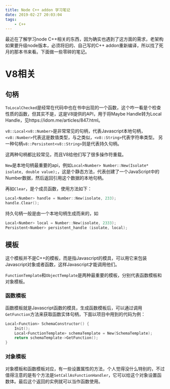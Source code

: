 ```yaml
---
title: Node C++ addon 学习笔记
date: 2019-02-27 20:03:04
tags:
    - C++
---
```


最近在了解学习node C++相关的东西，因为确实也遇到了这方面的需求，老架构如果要升级node版本，必须将旧的、自己写的C++ addon重新编译，所以找了死月的那本书来看。下面做一些零碎的笔记。

# V8相关

## 句柄

`ToLocalChecked`是经常在代码中也在书中出现的一个函数，这个咋一看是个检查性质的函数，但其实不是，这是V8提供的API，用于将Maybe Handle转为Local Handle，见https://idom.me/articles/847.html。

`v8::Local<v8::Number>`是非常常见的句柄，代表Javascript本地句柄，`<v8::Number>`代表这是数值类型，与之类似，`<v8::String>`代表字符串类型。
另一种句柄`v8::Persistent<v8::String>`则是代表持久句柄。

这两种句柄都比较常见，而且V8给他们写了很多操作符重载。

`New`是本地句柄最重要的api，例如`Local<Number> Number::New(Isolate* isolate, double value);`，这是个静态方法，代表创建了一个JavaScript中的Number数据，然后返回引用这个数据的本地句柄。

再如`Clear`，是个成员函数，使用方法如下：

```c++
Local<Number> handle = Number::New(isolate, 233);
handle.Clear();
```

持久句柄一般是由一个本地句柄生成而来的，如
```c++
Local<Number> local = Number::New(isolate, 2333);
Persistent<Number> persistent_handle (isolate, local);
```

## 模板

这个模板并不是C++的模板，而是指Javascript的模具，可以用它来包装Javascript对象或者函数，这样Javascript才能调用他们。

`FunctionTemplate`和`ObjectTemplate`是两种最重要的模板，分别代表函数模板和对象模板。

### 函数模板

函数模板就是Javascript函数的模具，生成函数模板后，可以通过调用`GetFunction`方法来获取函数实体句柄，下面以项目中用到的代码为例：

```c++
Local<Function> SchemaConstructor() {
    Init();
    Local<FunctionTemplate> schemaTemplate = New(SchemaTemplate);
    return schemaTemplate->GetFunction();
}
```

### 对象模板

对象模板和函数模板对应，有一些设置属性的方法，个人觉得没什么特别的，不过值得注意的是有个方法是`SetCallAsFunctionHandler`，它可以给这个对象设置函数体。最后这个返回的实例就可以当作函数使用。